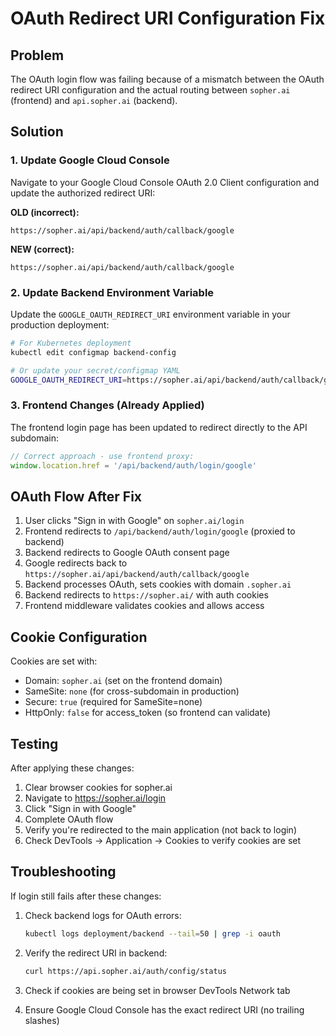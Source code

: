 # OAuth Redirect URI Configuration Fix

## Problem
The OAuth login flow was failing because of a mismatch between the OAuth redirect URI configuration and the actual routing between `sopher.ai` (frontend) and `api.sopher.ai` (backend).

## Solution

### 1. Update Google Cloud Console

Navigate to your Google Cloud Console OAuth 2.0 Client configuration and update the authorized redirect URI:

**OLD (incorrect):**
```
https://sopher.ai/api/backend/auth/callback/google
```

**NEW (correct):**
```
https://sopher.ai/api/backend/auth/callback/google
```

### 2. Update Backend Environment Variable

Update the `GOOGLE_OAUTH_REDIRECT_URI` environment variable in your production deployment:

```bash
# For Kubernetes deployment
kubectl edit configmap backend-config

# Or update your secret/configmap YAML
GOOGLE_OAUTH_REDIRECT_URI=https://sopher.ai/api/backend/auth/callback/google
```

### 3. Frontend Changes (Already Applied)

The frontend login page has been updated to redirect directly to the API subdomain:

```typescript
// Correct approach - use frontend proxy:
window.location.href = '/api/backend/auth/login/google'
```

## OAuth Flow After Fix

1. User clicks "Sign in with Google" on `sopher.ai/login`
2. Frontend redirects to `/api/backend/auth/login/google` (proxied to backend)
3. Backend redirects to Google OAuth consent page
4. Google redirects back to `https://sopher.ai/api/backend/auth/callback/google`
5. Backend processes OAuth, sets cookies with domain `.sopher.ai`
6. Backend redirects to `https://sopher.ai/` with auth cookies
7. Frontend middleware validates cookies and allows access

## Cookie Configuration

Cookies are set with:
- Domain: `sopher.ai` (set on the frontend domain)
- SameSite: `none` (for cross-subdomain in production)
- Secure: `true` (required for SameSite=none)
- HttpOnly: `false` for access_token (so frontend can validate)

## Testing

After applying these changes:

1. Clear browser cookies for sopher.ai
2. Navigate to https://sopher.ai/login
3. Click "Sign in with Google"
4. Complete OAuth flow
5. Verify you're redirected to the main application (not back to login)
6. Check DevTools → Application → Cookies to verify cookies are set

## Troubleshooting

If login still fails after these changes:

1. Check backend logs for OAuth errors:
   ```bash
   kubectl logs deployment/backend --tail=50 | grep -i oauth
   ```

2. Verify the redirect URI in backend:
   ```bash
   curl https://api.sopher.ai/auth/config/status
   ```

3. Check if cookies are being set in browser DevTools Network tab
4. Ensure Google Cloud Console has the exact redirect URI (no trailing slashes)